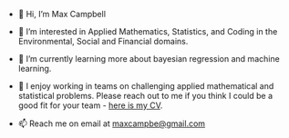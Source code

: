 - 👋 Hi, I’m Max Campbell

- 👀 I’m interested in Applied Mathematics, Statistics, and Coding in the Environmental, Social and Financial domains.

- 🌱 I’m currently learning more about bayesian regression and machine learning.

- 💞️ I enjoy working in teams on challenging applied mathematical and statistical problems. Please reach out to me if you think I could be a good fit for your team - [here is my CV](https://github.com/maxcampb/maxcampb/blob/main/Max_Campbell_CV.pdf).

- 📫 Reach me on email at maxcampbe@gmail.com

<!---
maxcampb/maxcampb is a ✨ special ✨ repository because its `README.md` (this file) appears on your GitHub profile.
You can click the Preview link to take a look at your changes.
--->
